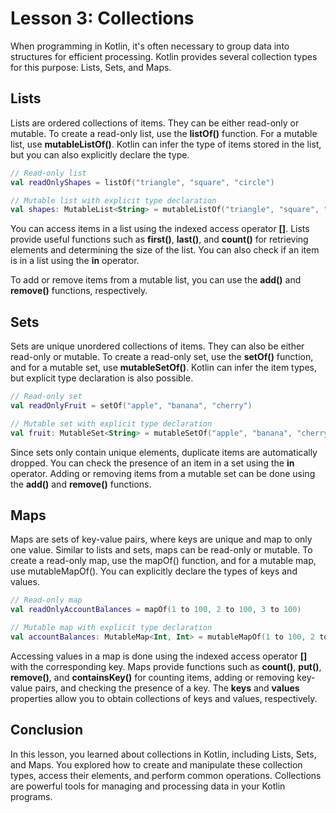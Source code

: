 # Lesson 3: Collections
When programming in Kotlin, it's often necessary to group data into structures for efficient processing. Kotlin provides several collection types for this purpose: Lists, Sets, and Maps.

## Lists
Lists are ordered collections of items. They can be either read-only or mutable. To create a read-only list, use the **listOf()** function. For a mutable list, use **mutableListOf()**. Kotlin can infer the type of items stored in the list, but you can also explicitly declare the type.

```kotlin
// Read-only list
val readOnlyShapes = listOf("triangle", "square", "circle")

// Mutable list with explicit type declaration
val shapes: MutableList<String> = mutableListOf("triangle", "square", "circle")
```
You can access items in a list using the indexed access operator **[]**. Lists provide useful functions such as **first()**, **last()**, and **count()** for retrieving elements and determining the size of the list. You can also check if an item is in a list using the **in** operator.

To add or remove items from a mutable list, you can use the **add()** and **remove()** functions, respectively.

## Sets
Sets are unique unordered collections of items. They can also be either read-only or mutable. To create a read-only set, use the **setOf()** function, and for a mutable set, use **mutableSetOf()**. Kotlin can infer the item types, but explicit type declaration is also possible.

```kotlin
// Read-only set
val readOnlyFruit = setOf("apple", "banana", "cherry")

// Mutable set with explicit type declaration
val fruit: MutableSet<String> = mutableSetOf("apple", "banana", "cherry")
```
Since sets only contain unique elements, duplicate items are automatically dropped. You can check the presence of an item in a set using the **in** operator. Adding or removing items from a mutable set can be done using the **add()** and **remove()** functions.

## Maps
Maps are sets of key-value pairs, where keys are unique and map to only one value. Similar to lists and sets, maps can be read-only or mutable. To create a read-only map, use the mapOf() function, and for a mutable map, use mutableMapOf(). You can explicitly declare the types of keys and values.

```kotlin
// Read-only map
val readOnlyAccountBalances = mapOf(1 to 100, 2 to 100, 3 to 100)

// Mutable map with explicit type declaration
val accountBalances: MutableMap<Int, Int> = mutableMapOf(1 to 100, 2 to 100, 3 to 100)
```
Accessing values in a map is done using the indexed access operator **[]** with the corresponding key. Maps provide functions such as **count()**, **put()**, **remove()**, and **containsKey()** for counting items, adding or removing key-value pairs, and checking the presence of a key. The **keys** and **values** properties allow you to obtain collections of keys and values, respectively.

## Conclusion
In this lesson, you learned about collections in Kotlin, including Lists, Sets, and Maps. You explored how to create and manipulate these collection types, access their elements, and perform common operations. Collections are powerful tools for managing and processing data in your Kotlin programs.